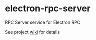 # electron-rpc-server

RPC Server service for Electron RPC

See project [wiki](https://alexandersychev.github.io/electron-rpc-wiki/#/api/electron-rpc-server) for details
